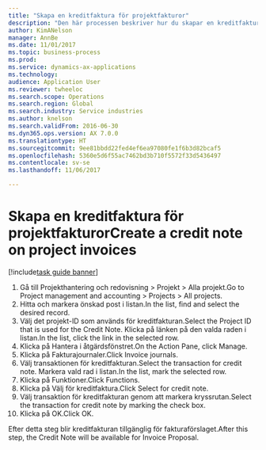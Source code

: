 ```yaml
--- 
title: "Skapa en kreditfaktura för projektfakturor"
description: "Den här processen beskriver hur du skapar en kreditfaktura på projektfakturor som har bokförts."
author: KimANelson
manager: AnnBe
ms.date: 11/01/2017
ms.topic: business-process
ms.prod: 
ms.service: dynamics-ax-applications
ms.technology: 
audience: Application User
ms.reviewer: twheeloc
ms.search.scope: Operations
ms.search.region: Global
ms.search.industry: Service industries
ms.author: knelson
ms.search.validFrom: 2016-06-30
ms.dyn365.ops.version: AX 7.0.0
ms.translationtype: HT
ms.sourcegitcommit: 9ee81bbdd22fed4ef6ea97080fe1f6b3d82bcaf5
ms.openlocfilehash: 5360e5d6f55ac7462bd3b710f5572f33d5436497
ms.contentlocale: sv-se
ms.lasthandoff: 11/06/2017

---
```

# <a name="create-a-credit-note-on-project-invoices"></a><span data-ttu-id="a5626-103">Skapa en kreditfaktura för projektfakturor</span><span class="sxs-lookup"><span data-stu-id="a5626-103">Create a credit note on project invoices</span></span>

[!include[task guide banner](../../includes/task-guide-banner.md)]

1. <span data-ttu-id="a5626-104">Gå till Projekthantering och redovisning > Projekt > Alla projekt.</span><span class="sxs-lookup"><span data-stu-id="a5626-104">Go to Project management and accounting > Projects > All projects.</span></span> 
2. <span data-ttu-id="a5626-105">Hitta och markera önskad post i listan.</span><span class="sxs-lookup"><span data-stu-id="a5626-105">In the list, find and select the desired record.</span></span> 
3. <span data-ttu-id="a5626-106">Välj det projekt-ID som används för kreditfakturan.</span><span class="sxs-lookup"><span data-stu-id="a5626-106">Select the Project ID that is used for the Credit Note.</span></span> <span data-ttu-id="a5626-107">Klicka på länken på den valda raden i listan.</span><span class="sxs-lookup"><span data-stu-id="a5626-107">In the list, click the link in the selected row.</span></span> 
4. <span data-ttu-id="a5626-108">Klicka på Hantera i åtgärdsfönstret.</span><span class="sxs-lookup"><span data-stu-id="a5626-108">On the Action Pane, click Manage.</span></span> 
5. <span data-ttu-id="a5626-109">Klicka på Fakturajournaler.</span><span class="sxs-lookup"><span data-stu-id="a5626-109">Click Invoice journals.</span></span> 
6. <span data-ttu-id="a5626-110">Välj transaktionen för kreditfakturan.</span><span class="sxs-lookup"><span data-stu-id="a5626-110">Select the transaction for credit note.</span></span> <span data-ttu-id="a5626-111">Markera vald rad i listan.</span><span class="sxs-lookup"><span data-stu-id="a5626-111">In the list, mark the selected row.</span></span> 
7. <span data-ttu-id="a5626-112">Klicka på Funktioner.</span><span class="sxs-lookup"><span data-stu-id="a5626-112">Click Functions.</span></span> 
8. <span data-ttu-id="a5626-113">Klicka på Välj för kreditfaktura.</span><span class="sxs-lookup"><span data-stu-id="a5626-113">Click Select for credit note.</span></span> 
9. <span data-ttu-id="a5626-114">Välj transaktion för kreditfakturan genom att markera kryssrutan.</span><span class="sxs-lookup"><span data-stu-id="a5626-114">Select the transaction for credit note by marking the check box.</span></span>
10. <span data-ttu-id="a5626-115">Klicka på OK.</span><span class="sxs-lookup"><span data-stu-id="a5626-115">Click OK.</span></span> 

<span data-ttu-id="a5626-116">Efter detta steg blir kreditfakturan tillgänglig för fakturaförslaget.</span><span class="sxs-lookup"><span data-stu-id="a5626-116">After this step, the Credit Note will be available for Invoice Proposal.</span></span>

